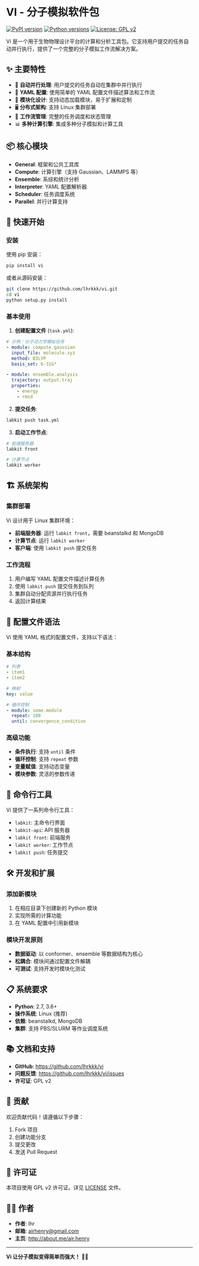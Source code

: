 # VI - 分子模拟软件包

[![PyPI version](https://badge.fury.io/py/vi.svg)](https://badge.fury.io/py/vi)
[![Python versions](https://img.shields.io/pypi/pyversions/vi.svg)](https://pypi.org/project/vi/)
[![License: GPL v2](https://img.shields.io/badge/License-GPL%20v2-blue.svg)](https://www.gnu.org/licenses/old-licenses/gpl-2.0.en.html)

Vi 是一个用于生物物理设计平台的计算和分析工具包。它支持用户提交的任务自动并行执行，提供了一个完整的分子模拟工作流解决方案。

## ✨ 主要特性

- 🚀 **自动并行处理**: 用户提交的任务自动在集群中并行执行
- 📝 **YAML 配置**: 使用简单的 YAML 配置文件描述算法和工作流
- 🔧 **模块化设计**: 支持动态加载模块，易于扩展和定制
- 🖥️ **分布式架构**: 支持 Linux 集群部署
- 🔄 **工作流管理**: 完整的任务调度和状态管理
- 📊 **多种计算引擎**: 集成多种分子模拟和计算工具

## 📦 核心模块

- **General**: 框架和公共工具库
- **Compute**: 计算引擎（支持 Gaussian、LAMMPS 等）
- **Ensemble**: 系综和统计分析
- **Interpreter**: YAML 配置解析器
- **Scheduler**: 任务调度系统
- **Parallel**: 并行计算支持

## 🚀 快速开始

### 安装

使用 pip 安装：

```bash
pip install vi
```

或者从源码安装：

```bash
git clone https://github.com/lhrkkk/vi.git
cd vi
python setup.py install
```

### 基本使用

1. **创建配置文件** (`task.yml`):

```yaml
# 示例：分子动力学模拟任务
- module: compute.gaussian
  input_file: molecule.xyz
  method: B3LYP
  basis_set: 6-31G*

- module: ensemble.analysis
  trajectory: output.traj
  properties:
    - energy
    - rmsd
```

2. **提交任务**:

```bash
labkit push task.yml
```

3. **启动工作节点**:

```bash
# 前端服务器
labkit front

# 计算节点
labkit worker
```

## 🏗️ 系统架构

### 集群部署

Vi 设计用于 Linux 集群环境：

- **前端服务器**: 运行 `labkit front`，需要 beanstalkd 和 MongoDB
- **计算节点**: 运行 `labkit worker`
- **客户端**: 使用 `labkit push` 提交任务

### 工作流程

1. 用户编写 YAML 配置文件描述计算任务
2. 使用 `labkit push` 提交任务到队列
3. 集群自动分配资源并行执行任务
4. 返回计算结果

## 📝 配置文件语法

Vi 使用 YAML 格式的配置文件，支持以下语法：

### 基本结构

```yaml
# 列表
- item1
- item2

# 映射
key: value

# 循环控制
- module: some.module
  repeat: 100
  until: convergence_condition
```

### 高级功能

- **条件执行**: 支持 `until` 条件
- **循环控制**: 支持 `repeat` 参数
- **变量赋值**: 支持动态变量
- **模块参数**: 灵活的参数传递

## 🔧 命令行工具

Vi 提供了一系列命令行工具：

- `labkit`: 主命令行界面
- `labkit-api`: API 服务器
- `labkit front`: 前端服务
- `labkit worker`: 工作节点
- `labkit push`: 任务提交

## 🛠️ 开发和扩展

### 添加新模块

1. 在相应目录下创建新的 Python 模块
2. 实现所需的计算功能
3. 在 YAML 配置中引用新模块

### 模块开发原则

- **数据驱动**: 以 conformer、ensemble 等数据结构为核心
- **松耦合**: 模块间通过配置文件解耦
- **可测试**: 支持开发时模块化测试

## 📋 系统要求

- **Python**: 2.7, 3.6+
- **操作系统**: Linux (推荐)
- **依赖**: beanstalkd, MongoDB
- **集群**: 支持 PBS/SLURM 等作业调度系统

## 📚 文档和支持

- **GitHub**: https://github.com/lhrkkk/vi
- **问题反馈**: https://github.com/lhrkkk/vi/issues
- **许可证**: GPL v2

## 👥 贡献

欢迎贡献代码！请遵循以下步骤：

1. Fork 项目
2. 创建功能分支
3. 提交更改
4. 发送 Pull Request

## 📄 许可证

本项目使用 GPL v2 许可证。详见 [LICENSE](LICENSE) 文件。

## 👨‍💻 作者

- **作者**: lhr
- **邮箱**: airhenry@gmail.com
- **主页**: http://about.me/air.henry

---

**Vi 让分子模拟变得简单而强大！** 🧬✨